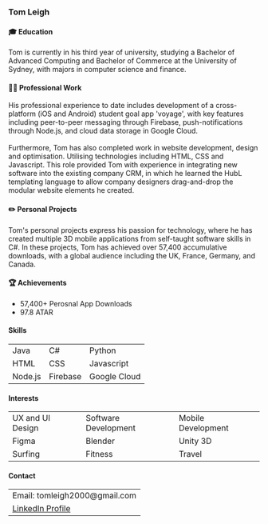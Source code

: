 <h3>Tom Leigh</h3>

<h4>🎓 Education</h4>
Tom is currently in his third year of university, studying a Bachelor of Advanced Computing and Bachelor of Commerce at the University of Sydney, with majors in computer science and finance.

<h4>👨‍💻 Professional Work</h4>
His professional experience to date includes development of a cross-platform (iOS and Android) student goal app 'voyage', with key features including peer-to-peer messaging through Firebase, push-notifications through Node.js, and cloud data storage in Google Cloud. 
<br/><br/>
Furthermore, Tom has also completed work in website development, design and optimisation. Utilising technologies including HTML, CSS and Javascript. This role provided Tom with experience in integrating new software into the existing company CRM, in which he learned the HubL templating language to allow company designers drag-and-drop the modular website elements he created.

<h4>✏️ Personal Projects</h4>
Tom's personal projects express his passion for technology, where he has created multiple 3D mobile applications from self-taught software skills in C#. In these projects, Tom has achieved over 57,400 accumulative downloads, with a global audience including the UK, France, Germany, and Canada.

<h4>🏆 Achievements</h4>
<ul>
  <li>57,400+ Perosnal App Downloads</li>
  <li>97.8 ATAR</li>
</ul>

<h4>Skills</h4>
<table>
  <tr>
    <td>Java</td>
    <td>C#</td> 
    <td>Python</td>
  </tr>
  <tr>
    <td>HTML</td>
    <td>CSS</td> 
    <td>Javascript</td>
  </tr>
  <tr>
    <td>Node.js</td>
    <td>Firebase</td> 
    <td>Google Cloud</td>
  </tr>
</table>
  
<h4>Interests</h4>
  <table>
  <tr>
    <td>UX and UI Design</td>
    <td>Software Development</td> 
    <td>Mobile Development</td>
  </tr>
  <tr>
    <td>Figma</td>
    <td>Blender</td> 
    <td>Unity 3D</td>
  </tr>
  <tr>
    <td>Surfing</td>
    <td>Fitness</td> 
    <td>Travel</td>
  </tr>
</table>

<h4>Contact</h4>
  <table>
  <tr>
    <td>Email: tomleigh2000@gmail.com</td>
  </tr>
  <tr>
    <td><a href="www.linkedin.com/in/tomleigh2000">LinkedIn Profile</a></td>
  </tr>
</table>

  
<!---
tomleigh/tomleigh is a ✨ special ✨ repository because its `README.md` (this file) appears on your GitHub profile.
You can click the Preview link to take a look at your changes.
--->
